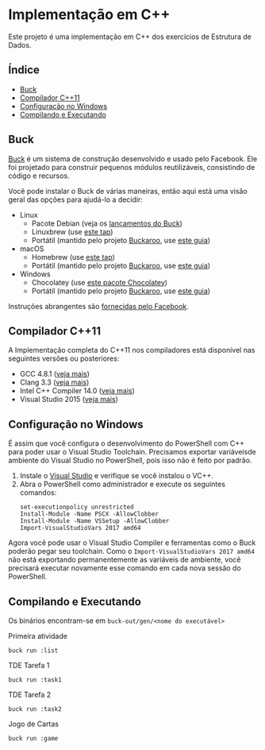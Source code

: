 # Implementação em C++
Este projeto é uma implementação em C++ dos exercícios de Estrutura de Dados.

## Índice
* [Buck](#buck)
* [Compilador C++11](#compilador-c11)
* [Configuração no Windows](#configuração-no-windows)
* [Compilando e Executando](#compilando-e-executando)

## Buck
[Buck][buck] é um sistema de construção desenvolvido e usado pelo Facebook. Ele foi projetado para construir pequenos módulos reutilizáveis, consistindo de código e recursos.

Você pode instalar o Buck de várias maneiras, então aqui está uma visão geral das opções para ajudá-lo a decidir:

* Linux
  * Pacote Debian (veja os [lançamentos do Buck][buck_releases])
  * Linuxbrew (use [este tap][homebrew_fb])
  * Portátil (mantido pelo projeto [Buckaroo][buckaroo], use [este guia][portable_linux])
* macOS
  * Homebrew (use [este tap][homebrew_fb])
  * Portátil (mantido pelo projeto [Buckaroo][buckaroo], use [este guia][portable_macos])
* Windows
  * Chocolatey (use [este pacote Chocolatey][chocolatey_package])
  * Portátil (mantido pelo projeto [Buckaroo][buckaroo], use [este guia][portable_windows])

Instruções abrangentes são [fornecidas pelo Facebook](https://buckbuild.com/setup/getting_started.html).

## Compilador C++11
A Implementação completa do C++11 nos compiladores está disponível nas seguintes versões ou posteriores:
* GCC 4.8.1 ([veja mais][gcc_status])
* Clang 3.3 ([veja mais][clang_status])
* Intel C++ Compiler 14.0 ([veja mais][intel_status])
* Visual Studio 2015 ([veja mais][visual_studio_status])

## Configuração no Windows
É assim que você configura o desenvolvimento do PowerShell com C++ para poder usar o Visual Studio Toolchain. Precisamos exportar variáveis ​​de ambiente do Visual Studio no PowerShell, pois isso não é feito por padrão.

1. Instale o [Visual Studio][visual_studio] e verifique se você instalou o VC++.
2. Abra o PowerShell como administrador e execute os seguintes comandos:
    ```
    set-executionpolicy unrestricted
    Install-Module -Name PSCX -AllowClobber
    Install-Module -Name VSSetup -AllowClobber
    Import-VisualStudioVars 2017 amd64
    ```

Agora você pode usar o Visual Studio Compiler e ferramentas como o Buck poderão pegar seu toolchain. Como o `Import-VisualStudioVars 2017 amd64` não está exportando permanentemente as variáveis ​​de ambiente, você precisará executar novamente esse comando em cada nova sessão do PowerShell.

## Compilando e Executando
Os binários encontram-se em `buck-out/gen/<nome do executável>`

Primeira atividade
```
buck run :list
```

TDE Tarefa 1
```
buck run :task1
```

TDE Tarefa 2
```
buck run :task2
```

Jogo de Cartas
```
buck run :game
```

[buck]: https://buck.build
[buck_releases]: https://github.com/facebook/buck/releases
[buckaroo]: https://buckaroo.pm/
[visual_studio]: https://visualstudio.microsoft.com/
[homebrew_fb]: https://github.com/facebook/homebrew-fb
[chocolatey_package]: https://chocolatey.org/packages/buck
[portable_linux]: https://github.com/LoopPerfect/buckaroo/wiki/Installation#linux-1
[portable_macos]: https://github.com/LoopPerfect/buckaroo/wiki/Installation#macos-1
[portable_windows]: https://github.com/LoopPerfect/buckaroo/wiki/Installation#windows-1
[gcc_status]: https://gcc.gnu.org/projects/cxx-status.html#cxx11
[clang_status]: https://clang.llvm.org/cxx_status.html
[intel_status]: https://software.intel.com/en-us/articles/c0x-features-supported-by-intel-c-compiler
[visual_studio_status]: https://docs.microsoft.com/en-us/cpp/overview/visual-cpp-language-conformance?view=vs-2019
